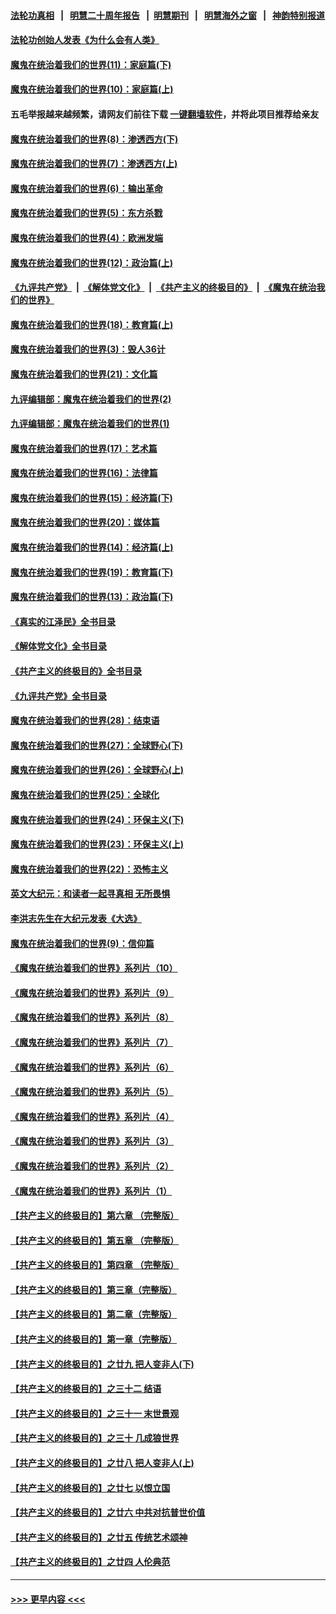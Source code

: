 #### [法轮功真相](https://github.com/gfw-breaker/truth/blob/master/README.md?t=0) &nbsp;&nbsp;|&nbsp;&nbsp; [明慧二十周年报告](https://github.com/gfw-breaker/mh-reports/blob/master/README.md?t=0) &nbsp;&nbsp;|&nbsp;&nbsp;[明慧期刊](https://github.com/gfw-breaker/mh-qikan) &nbsp;&nbsp;|&nbsp;&nbsp; [明慧海外之窗](https://github.com/gfw-breaker/mh-news/blob/master/README.md?t=0) &nbsp;&nbsp;|&nbsp;&nbsp; [神韵特别报道](https://github.com/gfw-breaker/mh-news/blob/master/shenyun.md?t=0)
#### [法轮功创始人发表《为什么会有人类》](../pages/nsc422/n13912117.md?t=03230043) 
#### [魔鬼在统治着我们的世界(11)：家庭篇(下)](../pages/nsc422/n10440961.md?t=03230043) 
#### [魔鬼在统治着我们的世界(10)：家庭篇(上)](../pages/nsc422/n10435448.md?t=03230043) 
#### 五毛举报越来越频繁，请网友们前往下载 [一键翻墙软件](https://github.com/gfw-breaker/ssr-accounts)，并将此项目推荐给亲友
#### [魔鬼在统治着我们的世界(8)：渗透西方(下)](../pages/nsc422/n10429603.md?t=03230043) 
#### [魔鬼在统治着我们的世界(7)：渗透西方(上)](../pages/nsc422/n10426013.md?t=03230043) 
#### [魔鬼在统治着我们的世界(6)：输出革命](../pages/nsc422/n10421536.md?t=03230043) 
#### [魔鬼在统治着我们的世界(5)：东方杀戮](../pages/nsc422/n10417707.md?t=03230043) 
#### [魔鬼在统治着我们的世界(4)：欧洲发端](../pages/nsc422/n10414890.md?t=03230043) 
#### [魔鬼在统治着我们的世界(12)：政治篇(上)](../pages/nsc422/n10444576.md?t=03230043) 
#### [《九评共产党》](https://github.com/begood0513/9ping.md/blob/master/README.md) &nbsp;|&nbsp; [《解体党文化》](../../../../jtdwh.md/blob/master/README.md)  &nbsp;|&nbsp; [《共产主义的终极目的》](../../../../gczydzjmd.md/blob/master/README.md) &nbsp;|&nbsp; [《魔鬼在统治我们的世界》](../../../../mgztzwmdsj.md/blob/master/README.md) 
#### [魔鬼在统治着我们的世界(18)：教育篇(上)](../pages/nsc422/n10526970.md?t=03230043) 
#### [魔鬼在统治着我们的世界(3)：毁人36计](../pages/nsc422/n10411583.md?t=03230043) 
#### [魔鬼在统治着我们的世界(21)：文化篇](../pages/nsc422/n10597706.md?t=03230043) 
#### [九评编辑部：魔鬼在统治着我们的世界(2)](../pages/nsc422/n10410036.md?t=03230043) 
#### [九评编辑部：魔鬼在统治着我们的世界(1)](../pages/nsc422/n10406825.md?t=03230043) 
#### [魔鬼在统治着我们的世界(17)：艺术篇](../pages/nsc422/n10499093.md?t=03230043) 
#### [魔鬼在统治着我们的世界(16)：法律篇](../pages/nsc422/n10485969.md?t=03230043) 
#### [魔鬼在统治着我们的世界(15)：经济篇(下)](../pages/nsc422/n10469975.md?t=03230043) 
#### [魔鬼在统治着我们的世界(20)：媒体篇](../pages/nsc422/n10586579.md?t=03230043) 
#### [魔鬼在统治着我们的世界(14)：经济篇(上)](../pages/nsc422/n10457370.md?t=03230043) 
#### [魔鬼在统治着我们的世界(19)：教育篇(下)](../pages/nsc422/n10564808.md?t=03230043) 
#### [魔鬼在统治着我们的世界(13)：政治篇(下)](../pages/nsc422/n10448270.md?t=03230043) 
#### [《真实的江泽民》全书目录](../pages/nsc422/n13721399.md?t=03230043) 
#### [《解体党文化》全书目录](../pages/nsc422/n13721157.md?t=03230043) 
#### [《共产主义的终极目的》全书目录](../pages/nsc422/n13721048.md?t=03230043) 
#### [《九评共产党》全书目录](../pages/nsc422/n13708085.md?t=03230043) 
#### [魔鬼在统治着我们的世界(28)：结束语](../pages/nsc422/n10936246.md?t=03230043) 
#### [魔鬼在统治着我们的世界(27)：全球野心(下)](../pages/nsc422/n10928319.md?t=03230043) 
#### [魔鬼在统治着我们的世界(26)：全球野心(上)](../pages/nsc422/n10900318.md?t=03230043) 
#### [魔鬼在统治着我们的世界(25)：全球化](../pages/nsc422/n10788205.md?t=03230043) 
#### [魔鬼在统治着我们的世界(24)：环保主义(下)](../pages/nsc422/n10695307.md?t=03230043) 
#### [魔鬼在统治着我们的世界(23)：环保主义(上)](../pages/nsc422/n10688613.md?t=03230043) 
#### [魔鬼在统治着我们的世界(22)：恐怖主义](../pages/nsc422/n10614727.md?t=03230043) 
#### [英文大纪元：和读者一起寻真相 无所畏惧](../pages/nsc422/n12542027.md?t=03230043) 
#### [李洪志先生在大纪元发表《大选》](../pages/nsc422/n12534746.md?t=03230043) 
#### [魔鬼在统治着我们的世界(9)：信仰篇](../pages/nsc422/n10432159.md?t=03230043) 
#### [《魔鬼在统治着我们的世界》系列片（10）](../pages/nsc422/n12292670.md?t=03230043) 
#### [《魔鬼在统治着我们的世界》系列片（9）](../pages/nsc422/n12290859.md?t=03230043) 
#### [《魔鬼在统治着我们的世界》系列片（8）](../pages/nsc422/n12287445.md?t=03230043) 
#### [《魔鬼在统治着我们的世界》系列片（7）](../pages/nsc422/n12283425.md?t=03230043) 
#### [《魔鬼在统治着我们的世界》系列片（6）](../pages/nsc422/n12282314.md?t=03230043) 
#### [《魔鬼在统治着我们的世界》系列片（5）](../pages/nsc422/n12281419.md?t=03230043) 
#### [《魔鬼在统治着我们的世界》系列片（4）](../pages/nsc422/n12274024.md?t=03230043) 
#### [《魔鬼在统治着我们的世界》系列片（3）](../pages/nsc422/n12271322.md?t=03230043) 
#### [《魔鬼在统治着我们的世界》系列片（2）](../pages/nsc422/n12269049.md?t=03230043) 
#### [《魔鬼在统治着我们的世界》系列片（1）](../pages/nsc422/n12267575.md?t=03230043) 
#### [【共产主义的终极目的】第六章 （完整版）](../pages/nsc422/n11428913.md?t=03230043) 
#### [【共产主义的终极目的】第五章 （完整版）](../pages/nsc422/n11428912.md?t=03230043) 
#### [【共产主义的终极目的】第四章 （完整版）](../pages/nsc422/n11428907.md?t=03230043) 
#### [【共产主义的终极目的】第三章（完整版）](../pages/nsc422/n11428848.md?t=03230043) 
#### [【共产主义的终极目的】第二章（完整版）](../pages/nsc422/n11428831.md?t=03230043) 
#### [【共产主义的终极目的】第一章（完整版）](../pages/nsc422/n11417651.md?t=03230043) 
#### [【共产主义的终极目的】之廿九 把人变非人(下)](../pages/nsc422/n11344140.md?t=03230043) 
#### [【共产主义的终极目的】之三十二 结语](../pages/nsc422/n11360535.md?t=03230043) 
#### [【共产主义的终极目的】之三十一 末世景观](../pages/nsc422/n11351129.md?t=03230043) 
#### [【共产主义的终极目的】之三十 几成狼世界](../pages/nsc422/n11348280.md?t=03230043) 
#### [【共产主义的终极目的】之廿八 把人变非人(上)](../pages/nsc422/n11340492.md?t=03230043) 
#### [【共产主义的终极目的】之廿七 以恨立国](../pages/nsc422/n11336944.md?t=03230043) 
#### [【共产主义的终极目的】之廿六 中共对抗普世价值](../pages/nsc422/n11324785.md?t=03230043) 
#### [【共产主义的终极目的】之廿五 传统艺术颂神](../pages/nsc422/n11296396.md?t=03230043) 
#### [【共产主义的终极目的】之廿四 人伦典范](../pages/nsc422/n11296397.md?t=03230043) 

----
#### [ >>> 更早内容 <<< ](../indexes/nsc422-earlier.md)
